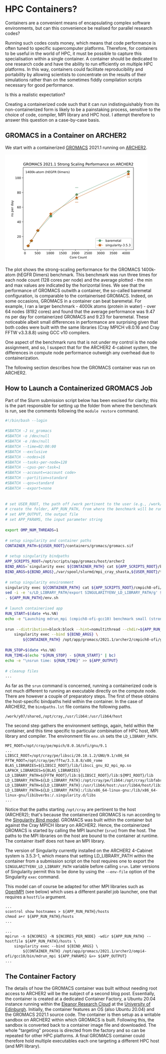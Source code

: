 HPC Containers?
===============

Containers are a convenient means of encapsulating complex software environments, but can this convenience be realised for parallel research codes?

Running such codes costs money, which means that code performance is often tuned to specific supercomputer platforms. Therefore, for containers to
be useful in the world of HPC, it must be possible to capture this specialisation within a single container. A container should be dedicated to one
research code and have the ability to run efficiently on multiple HPC platforms. In this way, containers could facilitate reproducibility and
portability by allowing scientists to concentrate on the results of their simulations rather than on the sometimes fiddly compilation scripts necessary
for good performance.

Is this a realistic expectation?

Creating a containerized code such that it can run indistinguishably from its non-containerized form is likely to be a painstaking process, sensitive
to the choice of code, compiler, MPI library and HPC host.  I attempt therefore to answer this question on a case-by-case basis.


GROMACS in a Container on ARCHER2
---------------------------------

We start with a containerized [GROMACS](https://www.gromacs.org/) 2021.1 running on [ARCHER2](https://www.archer2.ac.uk/).

![GROMACS 2021.1 1400k-atom benchmark performance on ARCHER2](./images/gromacs-ssp-simtime.png)

The plot shows the strong-scaling performance for the GROMACS 1400k-atom (hEGFR Dimers) benchmark. This benchmark was run three times for each node count
(128 cores per node) and the average plotted - the min and max values are indicated by the horizontal lines. We see that the performance of GROMACS outwith
a container, the so-called baremetal configuration, is comparable to the containerised GROMACS. Indeed, on some occasions, GROMACS in a container can beat
baremetal. For example, I ran a larger benchmark - 4000k atoms (protein in water) - over 64 nodes (8192 cores) and found that the average performance was
9.47 ns per day for containerized GROMACS and 9.23 for baremetal. These noticeable albeit small differences in performance are surprising given that both
codes were built with the same libraries (Cray MPICH v8.0.16 and Cray FFTW v3.3.8.8) using GCC v10 compilers.

One aspect of the benchmark runs that is not under my control is the node assignment, and so, I suspect that for the ARCHER2 4-cabinet system, the
differences in compute node performance outweigh any overhead due to containerization.

The following section describes how the GROMACS container was run on ARCHER2.


How to Launch a Containerized GROMACS Job
-----------------------------------------

Part of the Slurm submission script below has been excised for clarity; this is the part responsible for setting up the folder from where the benchmark is run,
see the comments following the `module restore` command.

```bash
#!/bin/bash --login
  
#SBATCH -J sc_gromacs
#SBATCH -o /dev/null
#SBATCH -e /dev/null
#SBATCH --time=02:00:00
#SBATCH --exclusive
#SBATCH --nodes=16
#SBATCH --tasks-per-node=128
#SBATCH --cpus-per-task=1
#SBATCH --account=<account code>
#SBATCH --partition=standard
#SBATCH --qos=standard
#SBATCH --export=none


# set USER_ROOT, the path off /work pertinent to the user (e.g., /work/z19/z19/mrb4cab/)
# create the folder, APP_RUN_PATH, from where the benchmark will be run
# set APP_OUTPUT, the output file
# set APP_PARAMS, the input parameter string

export OMP_NUM_THREADS=1

# setup singularity and container paths
CONTAINER_PATH=${USER_ROOT}/containers/gromacs/gromacs.sif

# setup singularity bindpaths
APP_SCRIPTS_ROOT=/opt/scripts/app/gromacs/host/archer2
BIND_ARGS=`singularity exec ${CONTAINER_PATH} cat ${APP_SCRIPTS_ROOT}/bindpaths.lst`
BIND_ARGS=${BIND_ARGS},/var/spool/slurmd/mpi_cray_shasta,${USER_ROOT}/tests/gromacs

# setup singularity environment
singularity exec ${CONTAINER_PATH} cat ${APP_SCRIPTS_ROOT}/cmpich8-ofi/gcc10/env.sh > ${APP_RUN_PATH}/env.sh
sed -i -e 's/LD_LIBRARY_PATH/export SINGULARITYENV_LD_LIBRARY_PATH/g' ${APP_RUN_PATH}/env.sh
. ${APP_RUN_PATH}/env.sh

# launch containerised app
RUN_START=$(date +%s.%N)
echo -e "Launching mdrun_mpi (cmpich8-ofi-gcc10) benchmark small (strong) over ${SLURM_NNODES} node(s) from within Singularity container.\n" > ${APP_OUTPUT}

srun --distribution=block:block --hint=nomultithread --chdir=${APP_RUN_PATH} \
    singularity exec --bind ${BIND_ARGS} \
        ${CONTAINER_PATH} /opt/app/gromacs/2021.1/archer2/cmpich8-ofi/gcc10/bin/mdrun_mpi ${APP_PARAMS} &>> ${APP_OUTPUT}

RUN_STOP=$(date +%s.%N)
RUN_TIME=$(echo "${RUN_STOP} - ${RUN_START}" | bc)
echo -e "\nsrun time: ${RUN_TIME}" >> ${APP_OUTPUT}

# cleanup files
...
```

As far as the `srun` command is concerned, running a containerized code is not much different to running an executable directly on the compute node.
There are however a couple of preparatory steps. The first of these obtains the host-specific bindpaths held within the container. In the case of
ARCHER2, the `bindpaths.lst` file contains the following paths.

```
/work/y07/shared,/opt/cray,/usr/lib64:/usr/lib64/host
```

The second step gathers the environment settings, again, held within the container, and this time specific to particular combination of HPC host,
MPI library and compiler. The environment file `env.sh` sets the `LD_LIBRARY_PATH`.

```
MPI_ROOT=/opt/cray/pe/mpich/8.0.16/ofi/gnu/9.1
...
LIBSCI_ROOT=/opt/cray/pe/libsci/20.10.1.2/GNU/9.1/x86_64
FFTW_ROOT=/opt/cray/pe/fftw/3.3.8.8/x86_rome
BLAS_LIBRARIES=${LIBSCI_ROOT}/lib/libsci_gnu_82_mpi_mp.so
LAPACK_LIBRARIES=${BLAS_LIBRARIES}
LD_LIBRARY_PATH=${FFTW_ROOT}/lib:${LIBSCI_ROOT}/lib:${MPI_ROOT}/lib
LD_LIBRARY_PATH=${LD_LIBRARY_PATH}:/opt/cray/pe/lib64:/opt/cray/libfabric/1.11.0.0.233/lib64
LD_LIBRARY_PATH=${LD_LIBRARY_PATH}:/usr/lib64/host:/usr/lib64/host/libibverbs
LD_LIBRARY_PATH=${LD_LIBRARY_PATH}:/lib/x86_64-linux-gnu:/lib/x86_64-linux-gnu/libibverbs:/.singularity.d/libs
...
```

Notice that the paths starting `/opt/cray` are pertinent to the host (ARCHER2); that's because the containerized GROMACS is run according to the
[Singularity Bind model](https://sylabs.io/guides/3.7/user-guide/mpi.html#bind-model). GROMACS was built within the container but against the Cray
MPICH library on ARCHER2. Hence, the containerized GROMACS is started by calling the MPI launcher (`srun`) from the host. The paths to the MPI
libraries on the host are bound to the container at runtime. The container itself does not have an MPI library.

The version of Singularity currently installed on the ARCHER2 4-Cabinet system is 3.5.3-1, which means that setting LD_LIBRARY_PATH within
the container from a submission script on the host requires one to export the `SINGULARITYENV_LD_LIBRARY_PATH` variable before calling `srun`.
Later versions of Singularity permit this to be done by using the `--env-file` option of the Singularity `exec` command.

This model can of course be adapted for other MPI libraries such as [OpenMPI](https://www.open-mpi.org/) (see below) which uses a different parallel job launcher, one that
requires a `hostfile` argument.

```
...
scontrol show hostnames > ${APP_RUN_PATH}/hosts
chmod a+r ${APP_RUN_PATH}/hosts
...

...
mpirun -n ${NCORES} -N ${NCORES_PER_NODE} -wdir ${APP_RUN_PATH} --hostfile ${APP_RUN_PATH}/hosts \
    singularity exec --bind ${BIND_ARGS} \
        ${CONTAINER_PATH} /opt/app/gromacs/2021.1/archer2/ompi4-ofi/gcc10/bin/mdrun_mpi ${APP_PARAMS} &>> ${APP_OUTPUT}
...
```


The Container Factory
---------------------

The details of how the GROMACS container was built without needing root access to ARCHER2 will be the subject of a second blog post.
Essentially, the container is created at a dedicated Container Factory, a Ubuntu 20.04 instance running within the [Eleanor Research Cloud](https://www.ed.ac.uk/information-services/computing/computing-infrastructure/cloud-computing-service/researcher-cloud-service-eleanor) at the
[University of Edinburgh](https://www.ed.ac.uk/). Initially, the container features an OS (also Ubuntu 20.04) and the GROMACS 2021.1 source code. The container is then
setup as a writable sandbox on ARCHER2 within which GROMACS is built. Following this, the sandbox is converted back to a container image file and
downloaded. The whole "targeting" process is directed from the factory and so can be repeated for other HPC platforms. A final GROMACS container
could therefore hold multiple executables each one targeting a different HPC host (and MPI library).